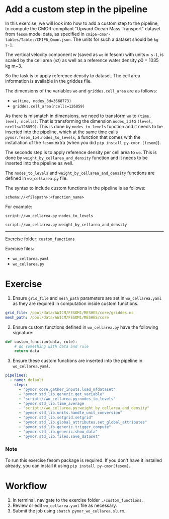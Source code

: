 # Add a custom step in the pipeline

In this exercise, we will look into how to add a custom step to the pipeline, to compute the CMOR-compliant "Upward Ocean Mass Transport" dataset from `fesom` model data, as specified in `cmip6-cmor-tables/Tables/CMIP6_Omon.json`. The units for such a dataset should be `kg s-1`.

The vertical velocity component 𝑤 (saved as ``wo`` in fesom) with units `m s-1`, is scaled by the
cell area (`m2`) as well as a reference water density 𝜌0 = 1035 kg m−3.

So the task is to apply reference density to dataset. The cell area information is available in the griddes file.

The dimensions of the variables `wo` and `griddes.cell_area` are as follows:

  - `wo(time, nodes_3d=3668773)`
  - `griddes.cell_area(ncells=126859)`

As there is mismatch in dimensions, we need to transform `wo` to `(time, level, ncells)`. That is transforming the dimension `nodes_3d` to `(level, ncells=126859)`. This is done by `nodes_to_levels` function and it needs to be inserted into the pipeline, which at the same time calls `pymor.fesom_1p4.nodes_to_levels`, a function that comes with the installation of the `fesom` extra (when you did `pip install py-cmor.[fesom]`).

The seconds step is to apply reference density per cell area to `wo`. This is done by `weight_by_cellarea_and_density` function and it needs to be inserted into the pipeline as well.

The `nodes_to_levels` and `weight_by_cellarea_and_density` functions are defined in `wo_cellarea.py` file.

The syntax to include custom functions in the pipeline is as follows:

`schema://<filepath>:<function_name>`

For example:

`script://wo_cellarea.py:nodes_to_levels`

`script://wo_cellarea.py:weight_by_cellarea_and_density`

---

Exercise folder: `custom_functions`

Exercise files:

- `wo_cellarea.yaml`
- `wo_cellarea.py`

# Exercise

1. Ensure `grid_file` and `mesh_path` parameters are set in `wo_cellarea.yaml` as they are required in computation inside custom functions.

  ```yaml
  grid_file: /pool/data/AWICM/FESOM1/MESHES/core/griddes.nc
  mesh_path: /pool/data/AWICM/FESOM1/MESHES/core
  ```

2. Ensure custom functions defined in `wo_cellarea.py` have the following signature:

  ```python
  def custom_function(data, rule):
      # do something with data and rule
      return data
  ```

3. Ensure these custom functions are inserted into the pipeline in `wo_cellarea.yaml`.

  ```yaml
  pipelines:
    - name: default
      steps:
        - "pymor.core.gather_inputs.load_mfdataset"
        - "pymor.std_lib.generic.get_variable"
        - "script://wo_cellarea.py:nodes_to_levels"
        - "pymor.std_lib.time_average
        - "script://wo_cellarea.py:weight_by_cellarea_and_density"
        - "pymor.std_lib.units.handle_unit_conversion"
        - "pymor.std_lib.setgrid.setgrid"
        - "pymor.std_lib.global_attributes.set_global_attributes"
        - "pymor.std_lib.generic.trigger_compute"
        - "pymor.std_lib.generic.show_data"
        - "pymor.std_lib.files.save_dataset"
  ```

### Note

To run this exercise fesom package is required. If you don't have it installed already, you can install it using `pip install py-cmor[fesom]`.

# Workflow

1. In terminal, navigate to the exercise folder `./custom_functions`.
2. Review or edit `wo_cellarea.yaml` file as necessary.
3. Submit the job using `sbatch pymor_wo_cellarea.slurm`.


